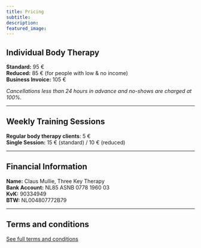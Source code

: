 ```yaml
---
title: Pricing
subtitle: 
description:
featured_image: 
---
```


## Individual Body Therapy

**Standard:** 95 €  
**Reduced:** 85 € (for people with low & no income)  
**Business Invoice:** 105 €
 
*Cancellations less than 24 hours in advance and no-shows are charged at 100%.*  

---

## Weekly Training Sessions

**Regular body therapy clients**: 5 €  
**Single Session:** 15 € (standard) / 10 € (reduced)  

---

## Financial Information

**Name:** Claus Mullie, Three Key Therapy  
**Bank Account:** NL85 ASNB 0778 1960 03  
**KvK:** 90334949  
**BTW:** NL004807772B79  

---

## Terms and conditions

[See full terms and conditions](../terms-and-conditions)